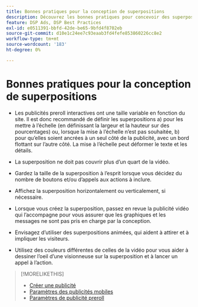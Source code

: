 ```yaml
---
title: Bonnes pratiques pour la conception de superpositions
description: Découvrez les bonnes pratiques pour concevoir des superpositions sur vos annonces.
feature: DSP Ads, DSP Best Practices
exl-id: e0511391-bbfd-42de-be65-9bfd4f8702eb
source-git-commit: d10e1c24ee7c93eaab3fd4fefe853860226cc8e2
workflow-type: tm+mt
source-wordcount: '183'
ht-degree: 0%

---
```


# Bonnes pratiques pour la conception de superpositions

* Les publicités preroll interactives ont une taille variable en fonction du site. Il est donc recommandé de définir les superpositions a) pour les mettre à l’échelle (en définissant la largeur et la hauteur sur des pourcentages) ou, lorsque la mise à l’échelle n’est pas souhaitée, b) pour qu’elles soient ancrées à un seul côté de la publicité, avec un bord flottant sur l’autre côté. La mise à l’échelle peut déformer le texte et les détails.

* La superposition ne doit pas couvrir plus d’un quart de la vidéo.

* Gardez la taille de la superposition à l’esprit lorsque vous décidez du nombre de boutons et/ou d’appels aux actions à inclure.

* Affichez la superposition horizontalement ou verticalement, si nécessaire.

* Lorsque vous créez la superposition, passez en revue la publicité vidéo qui l’accompagne pour vous assurer que les graphiques et les messages ne sont pas pris en charge par la conception.

* Envisagez d’utiliser des superpositions animées, qui aident à attirer et à impliquer les visiteurs.

* Utilisez des couleurs différentes de celles de la vidéo pour vous aider à dessiner l’oeil d’une visionneuse sur la superposition et à lancer un appel à l’action.

>[!MORELIKETHIS]
>
>* [Créer une publicité](ad-create.md)
>* [Paramètres des publicités mobiles](ad-settings-mobile.md)
>* [Paramètres de publicité preroll](ad-settings-pre-roll.md)


